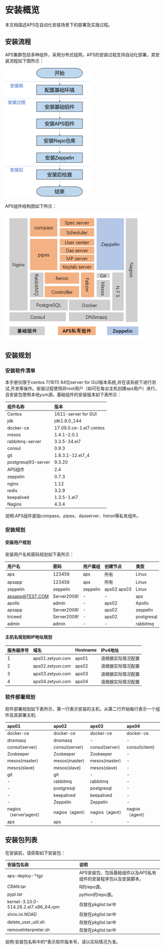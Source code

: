 # 安装概览


本文档描述APS在自动化安装场景下的部署及实施过程。

## 安装流程

APS集群包括多种组件，采用分布式组网，APS的安装过程支持自动化部署，其安装流程如下图所示：

![](fig/fig_01.png)

APS组件结构图如下所示：

![](fig/fig_02.png)

## 安装规划

### 安装软件清单

本手册仅限于centos 7(1611) 64位server for GUI版本系统,并在该系统下进行测试,开发等操作。安装过程使用非root用户（如可在每台主机创建aps用户）进行，且安装包使用本地yum源。基础组件的安装版本如下表所示：

| 组件名称 | 版本 |
| :--- | :--- | 
| Centos |	1611-server for GUI |
| jdk	| jdk1.8.0_144 |
| docker-ce	| 17.09.0.ce-1.el7.centos |
| mesos	| 1.4.1-2.0.1 |
| rabbitmq-server |	3.3.5-34.el7 |
| consul	| 0.9.3 |
| git	| 1.8.3.1-12.el7_4 |
| postgresql93-server |	9.3.20 |
| APS组件	| 2.4 |
| zeppelin	| 0.7.3 |
| nginx	| 1.12  |
| redis	| 3.2.9 |
| keepalived |	1.3.5-1.el7 |
| Nagios |	4.3.4 |

说明:APS组件是指compass、pipes、dasserver、heron等私有组件。

### 安装规划

#### 安装用户规划

安装用户名和密码规划如下表所示：

|用户名	  |	 密码	 |  用户属组 |	   创建节点     | 类型 |
| :--- | :--- | :--- | :--- | :--- |                         
|aps	  |   123456 |	aps	     |   所有           | Linux |
|apsapp   |	123456	 |   aps	 |       所有   | Linux |
|zeppelin |	zeppelin |	zeppelin |   aps02  aps03   |Linux |
|apsapp@TEST.COM |  Server2008!	|  - |	-	  |  aps        |
|apollo	         |  admin	    |  - |	aps02 |	Apollo      |
|apsapp	         |  Server2008!	|  - |	aps02 |	zeppelin    |
|triceed	     |  Server2008!	|  - |  aps02 |	postgresql  |
|admin	         |  admin	    |  - |	-	  |  rabbitmq   |

#### 主机名规划和IP地址规划

|服务器序号	| 域名				| Hostname	|  IPv4地址              |
| :--- | :--- | :--- | :--- |                                        
|1			| aps01.zetyun.com	| aps01     |  请根据实际情况配置	 |
|2			| aps02.zetyun.com	| aps02	    |    请根据实际情况配置  |
|3			| aps03.zetyun.com	| aps03	    |  请根据实际情况配置    |
|4			| aps04.zetyun.com	| aps04	    | 请根据实际情况配置    |

### 软件部署规划

软件部署规划如下表所示，第一行表示安装的主机，从第二行开始每行表示一个组件及其部署主机:

|aps01			       | aps02			     |  aps03 				|    aps04            |
| :--- | :--- | :--- | :--- |                                                             
|docker-ce		       | docker-ce		     |  docker-ce			|     docker-ce       |
|dnsmasq			   | dnsmasq		 |  	    -			|		-             |
|consul(server)	       | consul(server)	     |  consul(server)		|      consul(client) |
|Zookeeper		       | Zookeeper		     |  Zookeeper	        |    -                 |
|mesos(master)	       | mesos(master)	     |  mesos(master)	    |     -                |
|mesos(slave)	       | mesos(slave)	     |  mesos(slave)        |      -               |
|git				   |     git		     |     -                 |      -               |
|-				       | rabbitmq		     |  rabbitmq	        |       -              |
|-				       | postgresql		     |  postgresql	        |      -               |
|-				       | keepalived		     |  keepalived	        |      -               |
|-				       | Zeppelin		     |  Zeppelin			|    -                |
|nagios（server\agent） |	nagios（agent）  | 		nagios（agent）	|	nagios（agent）   |
|aps					|	aps				 |  	-				|	-                 |

## 安装包列表

在安装前，请获取如下安装包：

|安装包名称	|说明|
| :--- | :--- |
|aps-deploy-*tgz	|APS安装包，包括基础组件以及APS私有组件的安装程序包以及安装脚本。|
|CRAN.tar	|R的repo源。|
|pypi.tar	|python的repo源。|
| kernel-3.10.0-514.26.2.el7.x86_64.rpm	| 存放在pkglist.tar中 | 
| shrio.ini.NOAD | 	存放在pkglist.tar中 | 
| delete_user_util.sh | 	存放在pkglist.tar中 | 
| removeInterpreter.sh | 	存放在pkglist.tar中 | 

说明:安装包名称中的*表示软件版本号，请以实际情况为准。
